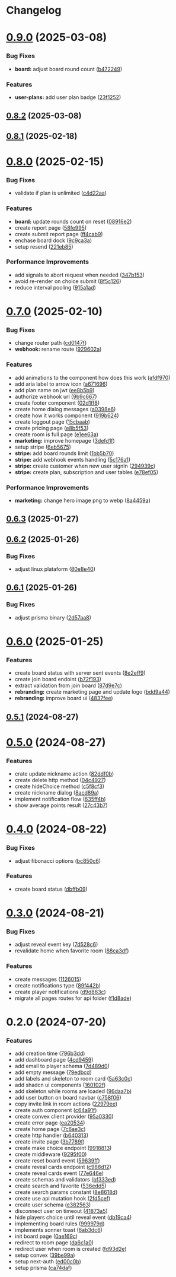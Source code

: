 # Changelog

# [0.9.0](https://github.com/ItaloMedici/pontim/compare/v0.8.2...v0.9.0) (2025-03-08)


### Bug Fixes

* **board:** adjust board round count ([b472249](https://github.com/ItaloMedici/pontim/commit/b47224904f6e9f73dbfaa72b90576b98d43371fa))


### Features

* **user-plans:** add user plan badge ([23f1252](https://github.com/ItaloMedici/pontim/commit/23f1252fc6e4a80074c5d84eab9a70ee1cb9cd63))

## [0.8.2](https://github.com/ItaloMedici/pontim/compare/v0.8.1...v0.8.2) (2025-03-08)

## [0.8.1](https://github.com/ItaloMedici/pontim/compare/v0.8.0...v0.8.1) (2025-02-18)

# [0.8.0](https://github.com/ItaloMedici/pontim/compare/v0.7.0...v0.8.0) (2025-02-15)


### Bug Fixes

* validate if plan is unlimited ([c4d22aa](https://github.com/ItaloMedici/pontim/commit/c4d22aaf5e19b3ea3383557c9e5c5a628f7f94de))


### Features

* **board:** update rounds count on reset ([08916e2](https://github.com/ItaloMedici/pontim/commit/08916e276588f8fdd7418b4f14e39a4180c708c0))
* create report page ([58fe995](https://github.com/ItaloMedici/pontim/commit/58fe995fe77601fda9729d9303ded8c3131a6550))
* create submit report page ([ff4cab9](https://github.com/ItaloMedici/pontim/commit/ff4cab9e26d18c7ab2a709b748bf625ecd2278df))
* enchase board dock ([9c9ca3a](https://github.com/ItaloMedici/pontim/commit/9c9ca3aa522098c1cae70b00520f8b47fc144b62))
* setup resend ([221eb85](https://github.com/ItaloMedici/pontim/commit/221eb856e05797f3597ada70233379fdff9a244e))


### Performance Improvements

* add signals to abort request when needed ([347b153](https://github.com/ItaloMedici/pontim/commit/347b15333579c8cd404ec83430d790821e112211))
* avoid re-render on choice submit ([8f5c126](https://github.com/ItaloMedici/pontim/commit/8f5c126085a3b377556ab5a72935b81edaeee968))
* reduce interval pooling ([915a1ad](https://github.com/ItaloMedici/pontim/commit/915a1ada80655321672cb57c5cb74c1aad668dc5))

# [0.7.0](https://github.com/ItaloMedici/pontim/compare/v0.6.3...v0.7.0) (2025-02-10)


### Bug Fixes

* change router path ([cd0147f](https://github.com/ItaloMedici/pontim/commit/cd0147f229c4f238e8a9be129b22b10d58a89752))
* **webhook:** rename route ([929602a](https://github.com/ItaloMedici/pontim/commit/929602a9e1de3872695317f4aadb443a480af2d7))


### Features

* add animations to the component how does this work ([afdf970](https://github.com/ItaloMedici/pontim/commit/afdf970fd277d5afc257730b0a1af310533e4e06))
* add aria label to arrow icon ([a671696](https://github.com/ItaloMedici/pontim/commit/a6716966c37d4fcf04ee4a2d2b3e29ce639aa8e6))
* add plan name on jwt ([ee8b5b9](https://github.com/ItaloMedici/pontim/commit/ee8b5b943897eca147f1f63f66ddc922d24091de))
* authorize webhook url ([9b9c667](https://github.com/ItaloMedici/pontim/commit/9b9c66739276938e8c09e6e471a2e7e95dbbd727))
* create footer component ([02d1ff8](https://github.com/ItaloMedici/pontim/commit/02d1ff8072d035aa223b10897be43ee4176e2f16))
* create home dialog messages ([a0398e6](https://github.com/ItaloMedici/pontim/commit/a0398e6d8d2f295e26a956d10804729e24fd31df))
* create how it works component ([919b624](https://github.com/ItaloMedici/pontim/commit/919b6240ac15c0c3578136c760801770358f8fa0))
* create loggout page ([15cbaab](https://github.com/ItaloMedici/pontim/commit/15cbaabbe43e9cdbc564a978795f7a1e222d95e3))
* create pricing page ([e8b5f53](https://github.com/ItaloMedici/pontim/commit/e8b5f53e06827a54563dec0ebeac432e4b24e5d0))
* create room is full page ([e1ee63a](https://github.com/ItaloMedici/pontim/commit/e1ee63a2287aa0098f78f145c486ee7930095b3d))
* **marketing:** improve homepage ([3defd1f](https://github.com/ItaloMedici/pontim/commit/3defd1f1359b1a544e7c6ea225a0a2014f7971e5))
* setup stripe ([6eb5675](https://github.com/ItaloMedici/pontim/commit/6eb567590502e66f3f52b92cd6d16866c1b55a36))
* **stripe:** add board rounds limit ([1bb5b70](https://github.com/ItaloMedici/pontim/commit/1bb5b70a6d84344caeff19a119c0f92dbf366a08))
* **stripe:** add webhook events handling ([5c176a1](https://github.com/ItaloMedici/pontim/commit/5c176a102d823ae62ff170aba469398e4c479009))
* **stripe:** create customer when new user signIn ([294939c](https://github.com/ItaloMedici/pontim/commit/294939c65d11636cb929ff08d5ca01729b8e086b))
* **stripe:** create plan, subscription and user tables ([e78ef05](https://github.com/ItaloMedici/pontim/commit/e78ef05d359674e5373c378f04e00bb00cbd5f4a))


### Performance Improvements

* **marketing:** change hero image png to webp ([8a4459a](https://github.com/ItaloMedici/pontim/commit/8a4459a618e00ec18f912e16f73b11a9f8974828))

## [0.6.3](https://github.com/ItaloMedici/pontim/compare/v0.6.2...v0.6.3) (2025-01-27)

## [0.6.2](https://github.com/ItaloMedici/pontim/compare/v0.6.1...v0.6.2) (2025-01-26)


### Bug Fixes

* adjust linux plataform ([80e8e40](https://github.com/ItaloMedici/pontim/commit/80e8e401dc96c8bc03026ff70d31588c4855a5f3))

## [0.6.1](https://github.com/ItaloMedici/pontim/compare/v0.6.0...v0.6.1) (2025-01-26)


### Bug Fixes

* adjust prisma binary ([2d57aa8](https://github.com/ItaloMedici/pontim/commit/2d57aa8985346bc31727f11a6765fe466ccaf900))

# [0.6.0](https://github.com/ItaloMedici/pontim/compare/v0.5.1...v0.6.0) (2025-01-25)


### Features

* create board status with server sent events ([8e2eff9](https://github.com/ItaloMedici/pontim/commit/8e2eff9d51312774e77c69ce758018dac62a0d84))
* create join board endoint ([b72f193](https://github.com/ItaloMedici/pontim/commit/b72f193e3cca3b5a1c3153f0258a6866c0a864f5))
* extract validation from join board ([87d9e7c](https://github.com/ItaloMedici/pontim/commit/87d9e7c79ee6142d67b9bd37415b09bf4c8ae03e))
* **rebranding:** create marketing page and update logo ([bdd9a44](https://github.com/ItaloMedici/pontim/commit/bdd9a44efff1ab845bf9b1946817b4dfa9441fc1))
* **rebranding:** improve board ui ([4837fee](https://github.com/ItaloMedici/pontim/commit/4837fee9f5959e7595fe87dbdc59ac920d6c76b1))

## [0.5.1](https://github.com/ItaloMedici/pontim/compare/v0.5.0...v0.5.1) (2024-08-27)

# [0.5.0](https://github.com/ItaloMedici/pontim/compare/v0.4.0...v0.5.0) (2024-08-27)


### Features

* crate update nickname action ([82ddf0b](https://github.com/ItaloMedici/pontim/commit/82ddf0bf2046e2ed2595952437b943f09efca4be))
* create delete http method ([04c4927](https://github.com/ItaloMedici/pontim/commit/04c49275f908fb3e4e751ed4a91a356b9a755d8e))
* create hideChoice method ([c5f8cf3](https://github.com/ItaloMedici/pontim/commit/c5f8cf38c54fb76f70f1ca727d7f18fadbc7d42e))
* create nickname dialog ([8acd89a](https://github.com/ItaloMedici/pontim/commit/8acd89a381ac345b0ca8919040779c83f20f46a1))
* implement notification flow ([635ff4b](https://github.com/ItaloMedici/pontim/commit/635ff4b30cb18e3ecdf2ac6310a7599b98dc6ee5))
* show average points result ([27c43b7](https://github.com/ItaloMedici/pontim/commit/27c43b7f094491980432701f8efa6a930140fb79))

# [0.4.0](https://github.com/ItaloMedici/pontim/compare/v0.3.0...v0.4.0) (2024-08-22)

### Bug Fixes

- adjust fibonacci options ([bc850c6](https://github.com/ItaloMedici/pontim/commit/bc850c655957ea5bdc79652e0b81891a6f464220))

### Features

- create board status ([dbffb09](https://github.com/ItaloMedici/pontim/commit/dbffb095ab53974949347ab77ddb175db70016d7))

# [0.3.0](https://github.com/ItaloMedici/pontim/compare/v0.2.0...v0.3.0) (2024-08-21)

### Bug Fixes

- adjust reveal event key ([7d528c6](https://github.com/ItaloMedici/pontim/commit/7d528c6eb1f5fc19ab0b06b7dc60d1ed4c78488a))
- revalidate home when favorite room ([88ca3df](https://github.com/ItaloMedici/pontim/commit/88ca3dff14ed065588082dfc0e6e031cf6bc3362))

### Features

- create messages ([1126015](https://github.com/ItaloMedici/pontim/commit/1126015cf41cb77d7cd342ace06a463f0aa7c6df))
- create notifications type ([89f442b](https://github.com/ItaloMedici/pontim/commit/89f442b7b7c97f2c217cf70225daca5998fb69c7))
- create player notifications ([d9d863c](https://github.com/ItaloMedici/pontim/commit/d9d863c5cd03774029247c54b08216a49718fdf1))
- migrate all pages routes for api folder ([f1d8ade](https://github.com/ItaloMedici/pontim/commit/f1d8ade39aa2db9e1714cda92cfbc52b956b6993))

# 0.2.0 (2024-07-20)

### Features

- add creation time ([796b3dd](https://github.com/ItaloMedici/pontim/commit/796b3dd157a7051f99e89c66385c7ae0e7d2fcc7))
- add dashboard page ([4cd9459](https://github.com/ItaloMedici/pontim/commit/4cd9459ecd5210b0a1a6f420e97fb5a60d2e3be0))
- add email to player schema ([7d489d0](https://github.com/ItaloMedici/pontim/commit/7d489d054f41d3e7e236af3e02105e9ffcbc19e3))
- add empty message ([79edbcd](https://github.com/ItaloMedici/pontim/commit/79edbcdc7e36eac622c05b07e47ec9e77c8aa862))
- add labels and skeleton to room card ([5a63c0c](https://github.com/ItaloMedici/pontim/commit/5a63c0cf484dc17ab614f55a26b8fee1f6dffe86))
- add shadcn ui components ([160102f](https://github.com/ItaloMedici/pontim/commit/160102f1c056f68ed08c572b3e6576d53fac7c48))
- add skeleton while rooms are loaded ([96daa7b](https://github.com/ItaloMedici/pontim/commit/96daa7b93524db5cd927d4a1c687770fe8018030))
- add user button on board navbar ([c758f06](https://github.com/ItaloMedici/pontim/commit/c758f0640133479b97fbd8dfb2594cd55b7fd41e))
- copy invite link in room actions ([22979ee](https://github.com/ItaloMedici/pontim/commit/22979ee4250c96258a70c6e58310c3d2ffa5148d))
- create auth component ([c64a91f](https://github.com/ItaloMedici/pontim/commit/c64a91ff7ddc896949af968355ebcc58fa055a1e))
- create convex client provider ([95a0330](https://github.com/ItaloMedici/pontim/commit/95a0330f87cba0e5d891e83e0628196e5e9abc37))
- create error page ([ea20534](https://github.com/ItaloMedici/pontim/commit/ea205345d692f43460513d7044161e2597f4d232))
- create home page ([7c6ae3c](https://github.com/ItaloMedici/pontim/commit/7c6ae3c27097766b18996880dd7c774b0edb67c3))
- create http handler ([b640313](https://github.com/ItaloMedici/pontim/commit/b640313789ba424ab5c41249dc0998900fb471c7))
- create invite page ([3b7789f](https://github.com/ItaloMedici/pontim/commit/3b7789f6efc13e98fa45efed62f4fdb9fa79a132))
- create make choice endpoint ([9918813](https://github.com/ItaloMedici/pontim/commit/9918813a4ff2e441033487ec6208d7ee98af0bbe))
- create middleware ([9295f00](https://github.com/ItaloMedici/pontim/commit/9295f0041c593e43be6da947d5acf79ce1d5b988))
- create reset board event ([59639ff](https://github.com/ItaloMedici/pontim/commit/59639ff5ef682d32d5ea7f22a48c7c91d8a9f5b8))
- create reveal cards endpoint ([c988d12](https://github.com/ItaloMedici/pontim/commit/c988d124071929bb52d4eab3ffbb88ce991f0f91))
- create reveal cards event ([77e646e](https://github.com/ItaloMedici/pontim/commit/77e646e82e9c9516528adf3a8955b12db56ddd2b))
- create schemas and validators ([bf333ed](https://github.com/ItaloMedici/pontim/commit/bf333ed1f063893dc92883ee421c40abedc42eef))
- create search and favorite ([536edd5](https://github.com/ItaloMedici/pontim/commit/536edd52c3866208c1ded7af3c29d3329973990a))
- create search params constant ([8e8618d](https://github.com/ItaloMedici/pontim/commit/8e8618dfe6baaad9c1d9e77b5992f56c3e7a8e54))
- create use api mutation hook ([2fd5cef](https://github.com/ItaloMedici/pontim/commit/2fd5cef5d1e6c67d205c2fafc030f6822b1fa9d9))
- create user schema ([e382563](https://github.com/ItaloMedici/pontim/commit/e382563a24ff9b0a95d77257e514ddf2f43008ca))
- disconnect user on timeout ([41873a5](https://github.com/ItaloMedici/pontim/commit/41873a56e3d1282c1b84bd346eda2d58ed59115d))
- hide players choice until reveal event ([db19ca4](https://github.com/ItaloMedici/pontim/commit/db19ca415a5c51f988d287b2d634ca2e8cd50133))
- implementing board rules ([999979d](https://github.com/ItaloMedici/pontim/commit/999979dad3a3fd48ecbd94ee4e623cbd8e8b2c74))
- implements sonner toast ([6ab3dc6](https://github.com/ItaloMedici/pontim/commit/6ab3dc6a4555a07d8a536b6a09d6c4ce996d7292))
- init board page ([0ae169c](https://github.com/ItaloMedici/pontim/commit/0ae169c756c1d6c8015eb329eab37bf645749597))
- redirect to room page ([da6c1a0](https://github.com/ItaloMedici/pontim/commit/da6c1a0e04db47a929cce1dd749f8fa4afb7daca))
- redirect user when room is created ([fd93d2e](https://github.com/ItaloMedici/pontim/commit/fd93d2eb379cf0d1128c141cf75a9dcd09394ee9))
- setup convex ([39be99a](https://github.com/ItaloMedici/pontim/commit/39be99afebb7627f8d4032b09df608a7b4656a6b))
- setup next-auth ([ed00c0b](https://github.com/ItaloMedici/pontim/commit/ed00c0b2e05824fe75cf085ae7468b4754ff9c1a))
- setup prisma ([ca74daf](https://github.com/ItaloMedici/pontim/commit/ca74daf99a1bc645bfc4ed0c10db6163877e3ab4))
